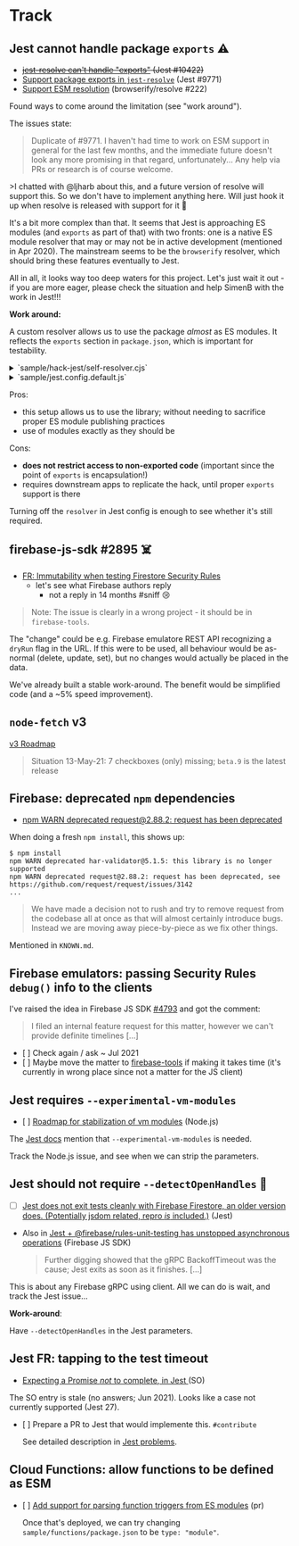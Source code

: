 # Track

## Jest cannot handle package `exports` ⚠️

- <strike>[jest-resolve can't handle "exports"](https://github.com/facebook/jest/issues/10422) (Jest #10422)</strike>
- [Support package exports in `jest-resolve`](https://github.com/facebook/jest/issues/9771) (Jest #9771)
- [Support ESM resolution](https://github.com/browserify/resolve/issues/222) (browserify/resolve #222)

Found ways to come around the limitation (see "work around").

The issues state:

>Duplicate of #9771. I haven't had time to work on ESM support in general for the last few months, and the immediate future doesn't look any more promising in that regard, unfortunately... Any help via PRs or research is of course welcome.

<p></p>
>I chatted with @ljharb about this, and a future version of resolve will support this. So we don't have to implement anything here. Will just hook it up when resolve is released with support for it 🎉

It's a bit more complex than that. It seems that Jest is approaching ES modules (and `exports` as part of that) with two fronts: one is a native ES module resolver that may or may not be in active development (mentioned in Apr 2020). The mainstream seems to be the `browserify` resolver, which should bring these features eventually to Jest.

All in all, it looks way too deep waters for this project. Let's just wait it out - if you are more eager, please check the situation and help SimenB with the work in Jest!!!

<!-- disabled
**Direction:**

I'd rather see users of this repo helping SimenB with the native resolver:

>I'm currently working on support for ESM natively in Jest, and while we have a version today that sorta works, it's not a compliant implementation. (author of Jest, 25-Apr-20)
-->

**Work around:**

A custom resolver allows us to use the package *almost* as ES modules. It reflects the `exports` section in `package.json`, which is important for testability.

<details><summary>`sample/hack-jest/self-resolver.cjs`</summary>

```
const pkg = require("../../package.json");
const pkgName = pkg.name;   // "firebase-jest-testing"

const exps = pkg.exports;

const tmp = Object.entries(exps).map( ([k,v]) => {
  return [
    k.replace(/^\./, pkgName ),
    v.replace(/^\.\//, '../../')
  ];
});

const lookup = new Map(tmp);
  // e.g. 'firebase-jest-testing' -> '../../src/index.js'

const res = ( request, options ) => {   // (string, { ..see above.. }) => ...

  if (request.startsWith(pkgName)) {
    const hit = lookup.get(request);
    if (!hit) throw new Error("No 'exports' lookup for: "+ request);    // better than assert (causes the right module to be mentioned in the error message)

    return options.defaultResolver( hit, options );   // turned to requiring the file
  } else {
    return options.defaultResolver( request, options );
  }
};

module.exports = res;
```
</details>

<details><summary>`sample/jest.config.default.js`</summary>

```
  // Resolves the subpackage paths using the package's 'exports' (until Jest does...).
  resolver: "../hack-jest/self-resolver.cjs"
```
</details>

Pros:

- this setup allows us to use the library; without needing to sacrifice proper ES module publishing practices
- use of modules exactly as they should be

Cons:

- **does not restrict access to non-exported code** (important since the point of `exports` is encapsulation!)
- requires downstream apps to replicate the hack, until proper `exports` support is there

Turning off the `resolver` in Jest config is enough to see whether it's still required.


## firebase-js-sdk #2895 ☠️

- [FR: Immutability when testing Firestore Security Rules](https://github.com/firebase/firebase-js-sdk/issues/2895) 
   - let's see what Firebase authors reply
		- not a reply in 14 <!--was: 13,4--> months #sniff 😢

>Note: The issue is clearly in a wrong project - it should be in `firebase-tools`.

The "change" could be e.g. Firebase emulatore REST API recognizing a `dryRun` flag in the URL. If this were to be used, all behaviour would be as-normal (delete, update, set), but no changes would actually be placed in the data.

We've already built a stable work-around. The benefit would be simplified code (and a ~5% speed improvement).


## `node-fetch` v3

[v3 Roadmap](https://github.com/node-fetch/node-fetch/issues/668)

>Situation 13-May-21: 7 checkboxes (only) missing; `beta.9` is the latest release


## Firebase: deprecated `npm` dependencies

- [npm WARN deprecated request@2.88.2: request has been deprecated](https://github.com/firebase/firebase-tools/issues/2215)

When doing a fresh `npm install`, this shows up:

```
$ npm install
npm WARN deprecated har-validator@5.1.5: this library is no longer supported
npm WARN deprecated request@2.88.2: request has been deprecated, see https://github.com/request/request/issues/3142
...
```

>We have made a decision not to rush and try to remove request from the codebase all at once as that will almost certainly introduce bugs. Instead we are moving away piece-by-piece as we fix other things.

Mentioned in `KNOWN.md`.


## Firebase emulators: passing Security Rules `debug()` info to the clients

I've raised the idea in Firebase JS SDK [#4793](https://github.com/firebase/firebase-js-sdk/issues/4793) and got the comment:

> I filed an internal feature request for this matter, however we can't provide definite timelines [...]

- [ ] Check again / ask ~ Jul 2021
- [ ] Maybe move the matter to [firebase-tools](https://github.com/firebase/firebase-tools/issues) if making it takes time (it's currently in wrong place since not a matter for the JS client)


## Jest requires `--experimental-vm-modules`

- [ ] [Roadmap for stabilization of vm modules](https://github.com/nodejs/node/issues/37648) (Node.js)

<!-- hidden
According to [Comment in Jest #9430](https://github.com/facebook/jest/issues/9430#issuecomment-851060583):

>After updating to jest v27 (and ts-jest v27), I no longer need `NODE_OPTIONS=--experimental-vm-modules` to run tests in a project with package.json type key set to "module".
   
For us, that is not true.
-->

The [Jest docs](https://jestjs.io/docs/next/ecmascript-modules) mention that `--experimental-vm-modules` is needed.

Track the Node.js issue, and see when we can strip the parameters.


## Jest should not require `--detectOpenHandles` 🏓

- [ ] [Jest does not exit tests cleanly with Firebase Firestore, an older version does. (Potentially jsdom related, repro *is* included.)](https://github.com/facebook/jest/issues/11464) (Jest)

- Also in [Jest + @firebase/rules-unit-testing has unstopped asynchronous operations](https://github.com/firebase/firebase-js-sdk/issues/4884) (Firebase JS SDK)

  >Further digging showed that the gRPC BackoffTimeout was the cause; Jest exits as soon as it finishes. [...]
  
This is about any Firebase gRPC using client. All we can do is wait, and track the Jest issue...

**Work-around**:

Have `--detectOpenHandles` in the Jest parameters.

<!-- Editor's note:
Earned the ping-pong emoji because seemingly neither on Firebase nor Jest turf
-->


## Jest FR: tapping to the test timeout

- [Expecting a Promise *not* to complete, in Jest
](https://stackoverflow.com/questions/67822996/expecting-a-promise-not-to-complete-in-jest) (SO)

The SO entry is stale (no answers; Jun 2021). Looks like a case not currently supported (Jest 27).

- [ ] Prepare a PR to Jest that would implemente this. `#contribute`

  See detailed description in [Jest problems](./Jest%20problems.md).


## Cloud Functions: allow functions to be defined as ESM

- [ ] [Add support for parsing function triggers from ES modules](https://github.com/firebase/firebase-tools/pull/3485) (pr)

   Once that's deployed, we can try changing `sample/functions/package.json` to be `type: "module"`.
   
